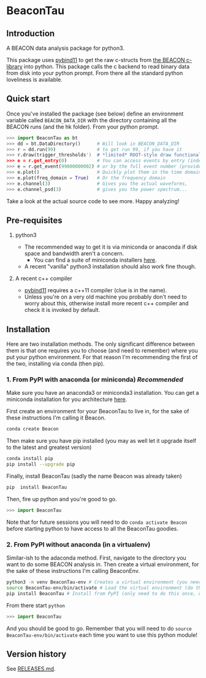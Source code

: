 # BeaconTau

## Introduction

A BEACON data analysis package for python3.

This package uses [pybind11](https://github.com/pybind/pybind11) to get the raw c-structs from [the BEACON c-library](https://github.com/beaconTau/libbeacon) into python.
This package calls the c backend to read binary data from disk into your python prompt.
From there all the standard python loveliness is available.

## Quick start
Once you've installed the package (see below) define an environment variable called `BEACON_DATA_DIR` with the directory containing all the BEACON runs (and the hk folder).
From your python prompt.
```python
>>> import BeaconTau as bt
>>> dd = bt.DataDirectory()      # Will look in BEACON_DATA_DIR
>>> r = dd.run(99)               # to get run 99, if you have it
>>> r.draw(trigger_thresholds')  # *limited* ROOT-style draw functionality is available, emphasis on limited
>>> e = r.get_entry(0)           # You can access events by entry (index) where 0 is the first event in the run...
>>> e = r.get_event(99000000002) # or by the full event number (provided it is in the run)
>>> e.plot()                     # Quickly plot them in the time domain
>>> e.plot(freq_domain = True)   # Or the frequency domain
>>> e.channel(3)                 # Gives you the actual waveforms,
>>> e.channel_psd(3)             # gives you the power spectrum...
```
Take a look at the actual source code to see more.
Happy analyzing!

## Pre-requisites
1. python3
   - The recommended way to get it is via miniconda or anaconda if disk space and bandwidth aren't a concern. 
	 - You can find a suite of miniconda installers [here](https://repo.continuum.io/miniconda/).
   - A recent "vanilla" python3 installation should also work fine though.

2. A recent c++ compiler
   - [pybind11](https://github.com/pybind/pybind11) requires a c++11 compiler (clue is in the name).
   - Unless you're on a very old machine you probably don't need to worry about this, otherwise install more recent c++ compiler and check it is invoked by default.

## Installation

Here are two installation methods.
The only significant difference between them is that one requires you to choose (and need to remember) where you put your python environment.
For that reason I'm recommending the first of the two, installing via conda (then pip).

### 1. From PyPI with anaconda (or miniconda) *Recommended*
Make sure you have an anaconda3 or miniconda3 installation.
You can get a miniconda installation for you architecture [here](https://repo.continuum.io/miniconda/).

First create an environment for your BeaconTau to live in, for the sake of these instructions I'm calling it Beacon.

```bash
conda create Beacon
```

Then make sure you have pip installed (you may as well let it upgrade itself to the latest and greatest version)
```bash
conda install pip
pip install --upgrade pip
```

Finally, install BeaconTau (sadly the name Beacon was already taken)
```bash
pip  install BeaconTau
```

Then, fire up python and you're good to go.
```python
>>> import BeaconTau
```

Note that for future sessions you will need to do `conda activate Beacon` before starting python to have access to all the BeaconTau goodies.


### 2. From PyPI without anaconda (in a virtualenv)
Similar-ish to the adaconda method.
First, navigate to the directory you want to do some BEACON analysis in.
Then create a virtual environment, for the sake of these instructions I'm calling BeaconEnv.

```bash
python3 -m venv BeaconTau-env # Creates a virtual environment (you need only do this once)
source BeaconTau-env/bin/activate # Load the virtual environment (do this once per terminal session)
pip install BeaconTau # Install from PyPI (only need to do this once, unless upgrading)
```
From there start `python`

```python
>>> import BeaconTau
```
And you should be good to go.
Remember that you will need to do `source BeaconTau-env/bin/activate` each time you want to use this python module!


## Version history

See [RELEASES.md](https://github.com/beaconTau/BeaconTau/blob/master/RELEASES.md).
